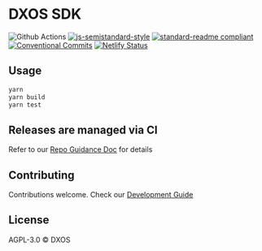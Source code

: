 # DXOS SDK

![Github Actions](https://github.com/dxos/sdk/workflows/Run%20lint,%20build,%20and%20jest%20tests%20with%20coverage%20on%20every%20push%20to%20every%20branch/badge.svg)
[![js-semistandard-style](https://img.shields.io/badge/code%20style-semistandard-brightgreen.svg?style=flat-square)](https://github.com/standard/semistandard)
[![standard-readme compliant](https://img.shields.io/badge/readme%20style-standard-brightgreen.svg?style=flat-square)](https://github.com/RichardLitt/standard-readme)
[![Conventional Commits](https://img.shields.io/badge/Conventional%20Commits-1.0.0-yellow.svg?style=flat-square)](https://conventionalcommits.org)
[![Netlify Status](https://api.netlify.com/api/v1/badges/3caf9dc7-15b9-42e6-b016-3fda6a3e8612/deploy-status)](https://app.netlify.com/sites/dxos-docs-sdk/deploys) 
<!-- (Not available for private repos) ![Coverage](https://img.shields.io/nycrc/dxos/sdk?preferredThreshold=lines)  -->

## Usage

```bash
yarn
yarn build
yarn test
```

## Releases are managed via CI

Refer to our [Repo Guidance Doc](https://github.com/dxos/gravity/blob/main/docs/content/devops/git-repos.md#github-workflows-and-actions) for details

## Contributing

Contributions welcome. Check our [Development Guide](https://github.com/dxos/gravity/blob/main/docs/content/devops/development-guide.md)

## License


AGPL-3.0 © DXOS
